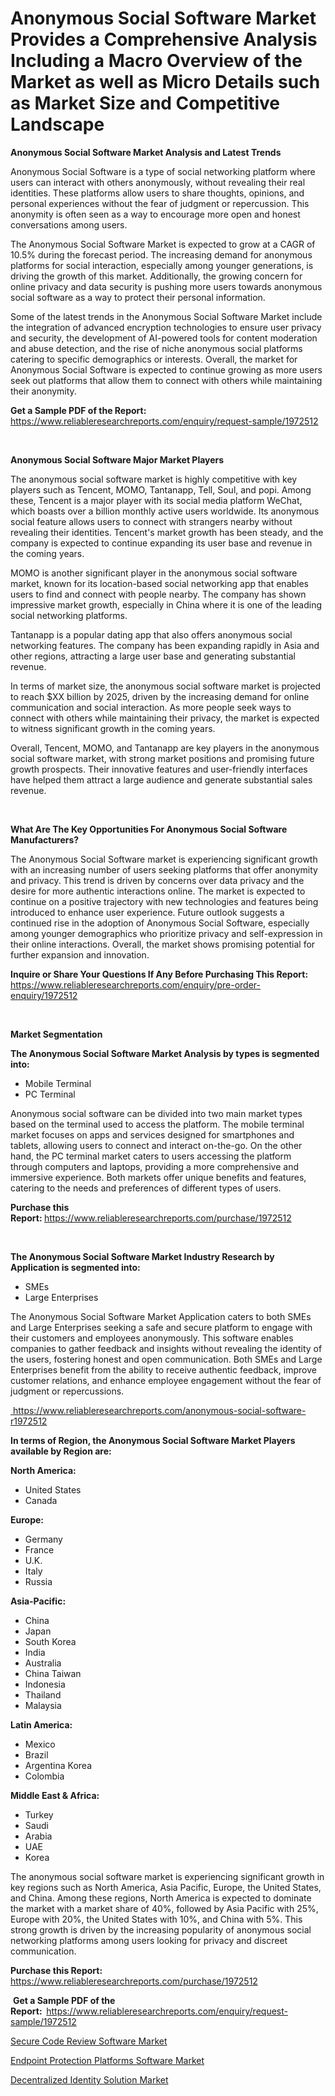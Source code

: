 <p><h1>Anonymous Social Software Market Provides a Comprehensive Analysis Including a Macro Overview of the Market as well as Micro Details such as Market Size and Competitive Landscape</h1></p><p><strong>Anonymous Social Software Market Analysis and Latest Trends</strong></p>
<p><p>Anonymous Social Software is a type of social networking platform where users can interact with others anonymously, without revealing their real identities. These platforms allow users to share thoughts, opinions, and personal experiences without the fear of judgment or repercussion. This anonymity is often seen as a way to encourage more open and honest conversations among users.</p><p>The Anonymous Social Software Market is expected to grow at a CAGR of 10.5% during the forecast period. The increasing demand for anonymous platforms for social interaction, especially among younger generations, is driving the growth of this market. Additionally, the growing concern for online privacy and data security is pushing more users towards anonymous social software as a way to protect their personal information.</p><p>Some of the latest trends in the Anonymous Social Software Market include the integration of advanced encryption technologies to ensure user privacy and security, the development of AI-powered tools for content moderation and abuse detection, and the rise of niche anonymous social platforms catering to specific demographics or interests. Overall, the market for Anonymous Social Software is expected to continue growing as more users seek out platforms that allow them to connect with others while maintaining their anonymity.</p></p>
<p><strong>Get a Sample PDF of the Report:&nbsp;</strong> <a href="https://www.reliableresearchreports.com/enquiry/request-sample/1972512">https://www.reliableresearchreports.com/enquiry/request-sample/1972512</a></p>
<p>&nbsp;</p>
<p><strong>Anonymous Social Software Major Market Players</strong></p>
<p><p>The anonymous social software market is highly competitive with key players such as Tencent, MOMO, Tantanapp, Tell, Soul, and popi. Among these, Tencent is a major player with its social media platform WeChat, which boasts over a billion monthly active users worldwide. Its anonymous social feature allows users to connect with strangers nearby without revealing their identities. Tencent's market growth has been steady, and the company is expected to continue expanding its user base and revenue in the coming years.</p><p>MOMO is another significant player in the anonymous social software market, known for its location-based social networking app that enables users to find and connect with people nearby. The company has shown impressive market growth, especially in China where it is one of the leading social networking platforms.</p><p>Tantanapp is a popular dating app that also offers anonymous social networking features. The company has been expanding rapidly in Asia and other regions, attracting a large user base and generating substantial revenue.</p><p>In terms of market size, the anonymous social software market is projected to reach $XX billion by 2025, driven by the increasing demand for online communication and social interaction. As more people seek ways to connect with others while maintaining their privacy, the market is expected to witness significant growth in the coming years.</p><p>Overall, Tencent, MOMO, and Tantanapp are key players in the anonymous social software market, with strong market positions and promising future growth prospects. Their innovative features and user-friendly interfaces have helped them attract a large audience and generate substantial sales revenue.</p></p>
<p>&nbsp;</p>
<p><strong>What Are The Key Opportunities For Anonymous Social Software Manufacturers?</strong></p>
<p><p>The Anonymous Social Software market is experiencing significant growth with an increasing number of users seeking platforms that offer anonymity and privacy. This trend is driven by concerns over data privacy and the desire for more authentic interactions online. The market is expected to continue on a positive trajectory with new technologies and features being introduced to enhance user experience. Future outlook suggests a continued rise in the adoption of Anonymous Social Software, especially among younger demographics who prioritize privacy and self-expression in their online interactions. Overall, the market shows promising potential for further expansion and innovation.</p></p>
<p><strong>Inquire or Share Your Questions If Any Before Purchasing This Report:</strong> <a href="https://www.reliableresearchreports.com/enquiry/pre-order-enquiry/1972512">https://www.reliableresearchreports.com/enquiry/pre-order-enquiry/1972512</a></p>
<p>&nbsp;</p>
<p><strong>Market Segmentation</strong></p>
<p><strong>The Anonymous Social Software Market Analysis by types is segmented into:</strong></p>
<p><ul><li>Mobile Terminal</li><li>PC Terminal</li></ul></p>
<p><p>Anonymous social software can be divided into two main market types based on the terminal used to access the platform. The mobile terminal market focuses on apps and services designed for smartphones and tablets, allowing users to connect and interact on-the-go. On the other hand, the PC terminal market caters to users accessing the platform through computers and laptops, providing a more comprehensive and immersive experience. Both markets offer unique benefits and features, catering to the needs and preferences of different types of users.</p></p>
<p><strong>Purchase this Report:&nbsp;</strong><a href="https://www.reliableresearchreports.com/purchase/1972512">https://www.reliableresearchreports.com/purchase/1972512</a></p>
<p>&nbsp;</p>
<p><strong>The Anonymous Social Software Market Industry Research by Application is segmented into:</strong></p>
<p><ul><li>SMEs</li><li>Large Enterprises</li></ul></p>
<p><p>The Anonymous Social Software Market Application caters to both SMEs and Large Enterprises seeking a safe and secure platform to engage with their customers and employees anonymously. This software enables companies to gather feedback and insights without revealing the identity of the users, fostering honest and open communication. Both SMEs and Large Enterprises benefit from the ability to receive authentic feedback, improve customer relations, and enhance employee engagement without the fear of judgment or repercussions.</p></p>
<p><a href="https://www.reliableresearchreports.com/anonymous-social-software-r1972512">&nbsp;https://www.reliableresearchreports.com/anonymous-social-software-r1972512</a></p>
<p><strong>In terms of Region, the Anonymous Social Software Market Players available by Region are:</strong></p>
<p>
    <p> <strong> North America: </strong>
        <ul>
            <li>United States</li>
            <li>Canada</li>
        </ul>
        </p> 
    <p> <strong> Europe: </strong>
        <ul>
            <li>Germany</li>
            <li>France</li>
            <li>U.K.</li>
            <li>Italy</li>
            <li>Russia</li>
        </ul>
        </p> 
    <p> <strong> Asia-Pacific: </strong>
        <ul>
            <li>China</li>
            <li>Japan</li>
            <li>South Korea</li>
            <li>India</li>
            <li>Australia</li>
            <li>China Taiwan</li>
            <li>Indonesia</li>
            <li>Thailand</li>
            <li>Malaysia</li>
        </ul>
        </p> 
    <p> <strong> Latin America: </strong>
        <ul>
            <li>Mexico</li>
            <li>Brazil</li>
            <li>Argentina Korea</li>
            <li>Colombia</li>
        </ul>
        </p> 
    <p> <strong> Middle East & Africa: </strong>
        <ul>
            <li>Turkey</li>
            <li>Saudi</li>
            <li>Arabia</li>
            <li>UAE</li>
            <li>Korea</li>
        </ul>
    </p>
    </p>
<p><p>The anonymous social software market is experiencing significant growth in key regions such as North America, Asia Pacific, Europe, the United States, and China. Among these regions, North America is expected to dominate the market with a market share of 40%, followed by Asia Pacific with 25%, Europe with 20%, the United States with 10%, and China with 5%. This strong growth is driven by the increasing popularity of anonymous social networking platforms among users looking for privacy and discreet communication.</p></p>
<p><strong>Purchase this Report: </strong><a href="https://www.reliableresearchreports.com/purchase/1972512">https://www.reliableresearchreports.com/purchase/1972512</a></p>
<p>&nbsp;<strong>Get a Sample PDF of the Report:&nbsp;&nbsp;</strong><a href="https://www.reliableresearchreports.com/enquiry/request-sample/1972512">https://www.reliableresearchreports.com/enquiry/request-sample/1972512</a></p>
<p><strong></strong></p>
<p><p><a href="https://github.com/smithy59/Market-Research-Report-List-1/blob/main/secure-code-review-software-market.md">Secure Code Review Software Market</a></p><p><a href="https://github.com/neilMartin36/Market-Research-Report-List-1/blob/main/endpoint-protection-platforms-software-market.md">Endpoint Protection Platforms Software Market</a></p><p><a href="https://github.com/sydneyHley85/Market-Research-Report-List-1/blob/main/decentralized-identity-solution-market.md">Decentralized Identity Solution Market</a></p></p>